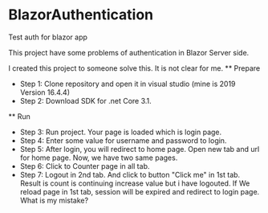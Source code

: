 # BlazorAuthentication
Test auth for blazor app

This project have some problems of authentication in Blazor Server side.

I created this project to someone solve this. It is not clear for me.
** Prepare
- Step 1: Clone repository and open it in visual studio (mine is 2019 Version 16.4.4)
- Step 2: Download SDK for .net Core 3.1.

** Run
- Step 3: Run project. Your page is loaded which is login page.
- Step 4: Enter some value for username and password to login.
- Step 5: After login, you will redirect to home page. Open new tab and url for home page. Now, we have two same pages.
- Step 6: Click to Counter page in all tab.
- Step 7: Logout in 2nd tab. And click to button "Click me" in 1st tab. Result is count is continuing increase value but i have logouted.
If We reload page in 1st tab, session will be expired and redirect to login page.
What is my mistake?
